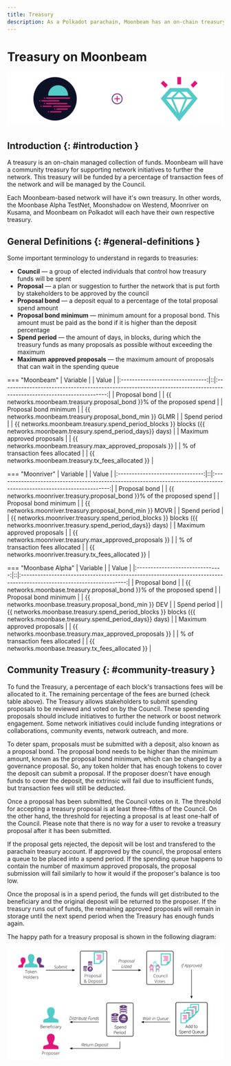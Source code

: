 ```yaml
---
title: Treasury
description: As a Polkadot parachain, Moonbeam has an on-chain treasury controlled by council members, enabling stakeholders to submit proposals to further the network.
---
```


# Treasury on Moonbeam

![Treasury Moonbeam Banner](/images/learn/features/treasury/treasury-overview-banner.png)

## Introduction {: #introduction } 

A treasury is an on-chain managed collection of funds. Moonbeam will have a community treasury for supporting network initiatives to further the network. This treasury will be funded by a percentage of transaction fees of the network and will be managed by the Council.

Each Moonbeam-based network will have it's own treasury. In other words, the Moonbase Alpha TestNet, Moonshadow on Westend, Moonriver on Kusama, and Moonbeam on Polkadot will each have their own respective treasury. 

## General Definitions {: #general-definitions } 

Some important terminology to understand in regards to treasuries:

- **Council** — a group of elected individuals that control how treasury funds will be spent
- **Proposal** — a plan or suggestion to further the network that is put forth by stakeholders to be approved by the council
- **Proposal bond** — a deposit equal to a percentage of the total proposal spend amount
- **Proposal bond minimum** — minimum amount for a proposal bond. This amount must be paid as the bond if it is higher than the deposit percentage
- **Spend period** — the amount of days, in blocks, during which the treasury funds as many proposals as possible without exceeding the maximum
- **Maximum approved proposals** — the maximum amount of proposals that can wait in the spending queue

=== "Moonbeam"
    |            Variable             |  |                                                        Value                                                         |
    |:-------------------------------:|::|:--------------------------------------------------------------------------------------------------------------------:|
    |          Proposal bond          |  |                        {{ networks.moonbeam.treasury.proposal_bond }}% of the proposed spend                         |
    |      Proposal bond minimum      |  |                               {{ networks.moonbeam.treasury.proposal_bond_min }} GLMR                                |
    |          Spend period           |  | {{ networks.moonbeam.treasury.spend_period_blocks }} blocks ({{ networks.moonbeam.treasury.spend_period_days}} days) |
    |   Maximum approved proposals    |  |                               {{ networks.moonbeam.treasury.max_approved_proposals }}                                |
    | % of transaction fees allocated |  |                                  {{ networks.moonbeam.treasury.tx_fees_allocated }}                                  |

=== "Moonriver"
    |            Variable             |  |                                                         Value                                                          |
    |:-------------------------------:|::|:----------------------------------------------------------------------------------------------------------------------:|
    |          Proposal bond          |  |                         {{ networks.moonriver.treasury.proposal_bond }}% of the proposed spend                         |
    |      Proposal bond minimum      |  |                                {{ networks.moonriver.treasury.proposal_bond_min }} MOVR                                |
    |          Spend period           |  | {{ networks.moonriver.treasury.spend_period_blocks }} blocks ({{ networks.moonriver.treasury.spend_period_days}} days) |
    |   Maximum approved proposals    |  |                                {{ networks.moonriver.treasury.max_approved_proposals }}                                |
    | % of transaction fees allocated |  |                                  {{ networks.moonriver.treasury.tx_fees_allocated }}                                   |

=== "Moonbase Alpha"
    |            Variable             |  |                                                        Value                                                         |
    |:-------------------------------:|::|:--------------------------------------------------------------------------------------------------------------------:|
    |          Proposal bond          |  |                        {{ networks.moonbase.treasury.proposal_bond }}% of the proposed spend                         |
    |      Proposal bond minimum      |  |                                {{ networks.moonbase.treasury.proposal_bond_min }} DEV                                |
    |          Spend period           |  | {{ networks.moonbase.treasury.spend_period_blocks }} blocks ({{ networks.moonbase.treasury.spend_period_days}} days) |
    |   Maximum approved proposals    |  |                               {{ networks.moonbase.treasury.max_approved_proposals }}                                |
    | % of transaction fees allocated |  |                                  {{ networks.moonbase.treasury.tx_fees_allocated }}                                  |


## Community Treasury {: #community-treasury } 

To fund the Treasury, a percentage of each block's transactions fees will be allocated to it. The remaining percentage of the fees are burned (check table above). The Treasury allows stakeholders to submit spending proposals to be reviewed and voted on by the Council. These spending proposals should include initiatives to further the network or boost network engagement. Some network initiatives could include funding integrations or collaborations, community events, network outreach, and more. 

To deter spam, proposals must be submitted with a deposit, also known as a proposal bond. The proposal bond needs to be higher than the minimum amount, known as the proposal bond minimum, which can be changed by a governance proposal. So, any token holder that has enough tokens to cover the deposit can submit a proposal. If the proposer doesn't have enough funds to cover the deposit, the extrinsic will fail due to insufficient funds, but transaction fees will still be deducted. 

Once a proposal has been submitted, the Council votes on it. The threshold for accepting a treasury proposal is at least three-fifths of the Council. On the other hand, the threshold for rejecting a proposal is at least one-half of the Council. Please note that there is no way for a user to revoke a treasury proposal after it has been submitted.
 
If the proposal gets rejected, the deposit will be lost and transfered to the parachain treasury account. If approved by the council, the proposal enters a queue to be placed into a spend period. If the spending queue happens to contain the number of maximum approved proposals, the proposal submission will fail similarly to how it would if the proposer's balance is too low.

Once the proposal is in a spend period, the funds will get distributed to the beneficiary and the original deposit will be returned to the proposer. If the treasury runs out of funds, the remaining approved proposals will remain in storage until the next spend period when the Treasury has enough funds again.

The happy path for a treasury proposal is shown in the following diagram:

![Treasury Proposal Happy Path Diagram](/images/learn/features/treasury/treasury-proposal-roadmap.png)
